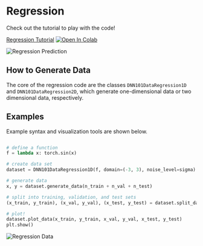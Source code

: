 # Regression

Check out the tutorial to play with the code! 

[Regression Tutorial](https://github.com/elizabethnewman/dnn101/blob/main/dnn101/regression/DNN101_Regression.ipynb) [![Open In Colab](https://colab.research.google.com/assets/colab-badge.svg)](https://colab.research.google.com/github/elizabethnewman/dnn101/blob/main/dnn101/regression/DNN101_Regression.ipynb)

![Regression Prediction](https://github.com/elizabethnewman/dnn101/tree/main/docs/figs/getting_started_regression_prediction.png)

## How to Generate Data

The core of the regression code are the classes ```DNN101DataRegression1D``` and ```DNN101DataRegression2D```, which generate one-dimensional data or two dimensional data, respectively.   


## Examples
Example syntax and visualization tools are shown below.

```python

# define a function
f = lambda x: torch.sin(x)

# create data set
dataset = DNN101DataRegression1D(f, domain=(-3, 3), noise_level=sigma)

# generate data
x, y = dataset.generate_data(n_train + n_val + n_test)

# split into training, validation, and test sets
(x_train, y_train), (x_val, y_val), (x_test, y_test) = dataset.split_data(x, y, n_train=n_train, n_val=n_val)

# plot!
dataset.plot_data(x_train, y_train, x_val, y_val, x_test, y_test)
plt.show()
```

![Regression Data](https://github.com/elizabethnewman/dnn101/tree/main/docs/figs/getting_started_regression_data.png)


